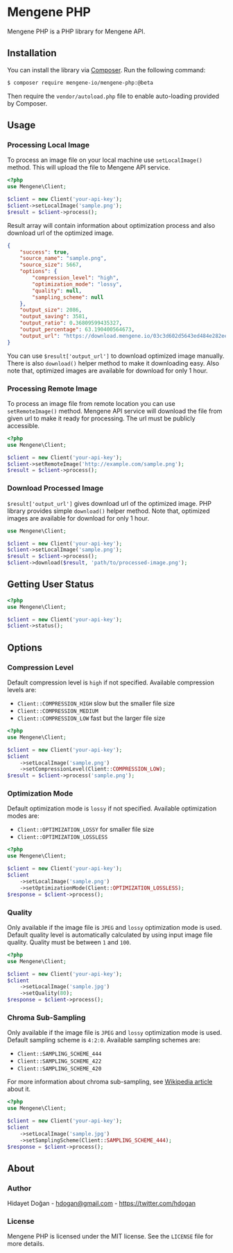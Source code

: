 # Mengene PHP

Mengene PHP is a PHP library for Mengene API.

## Installation

You can install the library via [Composer](http://getcomposer.org). Run the following command:

```bash
$ composer require mengene-io/mengene-php:@beta
```

Then require the `vendor/autoload.php` file to enable auto-loading provided by Composer.

## Usage

### Processing Local Image

To process an image file on your local machine use `setLocalImage()` method. This will upload the file to Mengene API
service.

```php
<?php
use Mengene\Client;

$client = new Client('your-api-key');
$client->setLocalImage('sample.png');
$result = $client->process();
```

Result array will contain information about optimization process and also download url of the optimized image.

```json
{
    "success": true,
    "source_name": "sample.png",
    "source_size": 5667,
    "options": {
        "compression_level": "high",
        "optimization_mode": "lossy",
        "quality": null,
        "sampling_scheme": null
    },
    "output_size": 2086,
    "output_saving": 3581,
    "output_ratio": 0.36809599435327,
    "output_percentage": 63.190400564673,
    "output_url": "https://download.mengene.io/03c3d602d5643ed484e282ee76910cce.png"
}
```

You can use `$result['output_url']` to download optimized image manually. There is also `download()` helper
method to make it downloading easy. Also note that, optimized images are available for download for only 1 hour.

### Processing Remote Image

To process an image file from remote location you can use `setRemoteImage()` method. Mengene API service will download
the file from given url to make it ready for processing. The url must be publicly accessible. 

```php
<?php
use Mengene\Client;

$client = new Client('your-api-key');
$client->setRemoteImage('http://example.com/sample.png');
$result = $client->process();
```

### Download Processed Image

`$result['output_url']` gives download url of the optimized image. PHP library provides
simple `download()` helper method. Note that, optimized images are available for download for only 1 hour.

```php
use Mengene\Client;

$client = new Client('your-api-key');
$client->setLocalImage('sample.png');
$result = $client->process();
$client->download($result, 'path/to/processed-image.png');
```

## Getting User Status

```php
<?php
use Mengene\Client;

$client = new Client('your-api-key');
$client->status();
```

## Options

### Compression Level

Default compression level is `high` if not specified. Available compression levels are:

* `Client::COMPRESSION_HIGH` slow but the smaller file size
* `Client::COMPRESSION_MEDIUM`
* `Client::COMPRESSION_LOW` fast but the larger file size

```php
<?php
use Mengene\Client;

$client = new Client('your-api-key');
$client
    ->setLocalImage('sample.png')
    ->setCompressionLevel(Client::COMPRESSION_LOW);
$result = $client->process('sample.png');
```

### Optimization Mode

Default optimization mode is `lossy` if not specified. Available optimization modes are:

* `Client::OPTIMIZATION_LOSSY` for smaller file size
* `Client::OPTIMIZATION_LOSSLESS`

```php
<?php
use Mengene\Client;

$client = new Client('your-api-key');
$client
    ->setLocalImage('sample.png')
    ->setOptimizationMode(Client::OPTIMIZATION_LOSSLESS);
$response = $client->process();
```

### Quality

Only available if the image file is `JPEG` and `lossy` optimization mode is used. Default quality level is
automatically calculated by using input image file quality. Quality must be between `1` and `100`.

```php
<?php
use Mengene\Client;

$client = new Client('your-api-key');
$client
    ->setLocalImage('sample.jpg')
    ->setQuality(80);
$response = $client->process();
```

### Chroma Sub-Sampling

Only available if the image file is `JPEG` and `lossy` optimization mode is used. Default sampling scheme is `4:2:0`.
Available sampling schemes are:

* `Client::SAMPLING_SCHEME_444`
* `Client::SAMPLING_SCHEME_422`
* `Client::SAMPLING_SCHEME_420`

For more information about chroma sub-sampling, see
[Wikipedia article](https://en.wikipedia.org/wiki/Chroma_subsampling) about it.

```php
<?php
use Mengene\Client;

$client = new Client('your-api-key');
$client
    ->setLocalImage('sample.jpg')
    ->setSamplingScheme(Client::SAMPLING_SCHEME_444);
$response = $client->process();
```

## About

### Author

Hidayet Doğan - <hdogan@gmail.com> - <https://twitter.com/hdogan>

### License

Mengene PHP is licensed under the MIT license. See the `LICENSE` file for more details.

